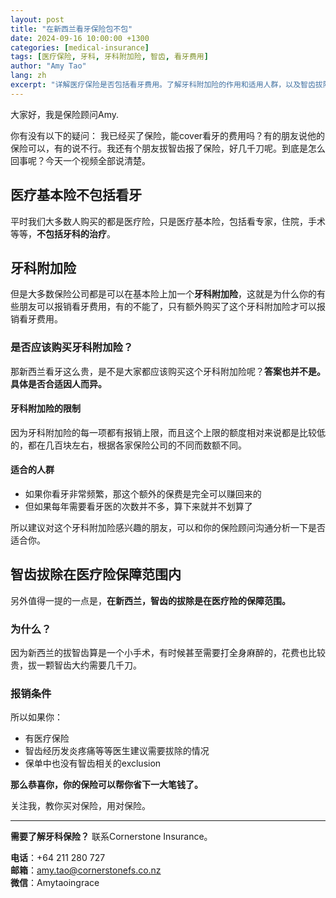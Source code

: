 ```yaml
---
layout: post
title: "在新西兰看牙保险包不包"
date: 2024-09-16 10:00:00 +1300
categories: [medical-insurance]
tags: [医疗保险, 牙科, 牙科附加险, 智齿, 看牙费用]
author: "Amy Tao"
lang: zh
excerpt: "详解医疗保险是否包括看牙费用。了解牙科附加险的作用和适用人群，以及智齿拔除为什么在医疗险保障范围内。"
---
```


大家好，我是保险顾问Amy.

你有没有以下的疑问： 我已经买了保险，能cover看牙的费用吗？有的朋友说他的保险可以，有的说不行。我还有个朋友拔智齿报了保险，好几千刀呢。到底是怎么回事呢？今天一个视频全部说清楚。

## 医疗基本险不包括看牙

平时我们大多数人购买的都是医疗险，只是医疗基本险，包括看专家，住院，手术等等，**不包括牙科的治疗**。

## 牙科附加险

但是大多数保险公司都是可以在基本险上加一个**牙科附加险**，这就是为什么你的有些朋友可以报销看牙费用，有的不能了，只有额外购买了这个牙科附加险才可以报销看牙费用。

### 是否应该购买牙科附加险？

那新西兰看牙这么贵，是不是大家都应该购买这个牙科附加险呢？**答案也并不是。具体是否合适因人而异。**

#### 牙科附加险的限制

因为牙科附加险的每一项都有报销上限，而且这个上限的额度相对来说都是比较低的，都在几百块左右，根据各家保险公司的不同而数额不同。

#### 适合的人群

- 如果你看牙非常频繁，那这个额外的保费是完全可以赚回来的
- 但如果每年需要看牙医的次数并不多，算下来就并不划算了

所以建议对这个牙科附加险感兴趣的朋友，可以和你的保险顾问沟通分析一下是否适合你。

## 智齿拔除在医疗险保障范围内

另外值得一提的一点是，**在新西兰，智齿的拔除是在医疗险的保障范围。**

### 为什么？

因为新西兰的拔智齿算是一个小手术，有时候甚至需要打全身麻醉的，花费也比较贵，拔一颗智齿大约需要几千刀。

### 报销条件

所以如果你：
- 有医疗保险
- 智齿经历发炎疼痛等等医生建议需要拔除的情况
- 保单中也没有智齿相关的exclusion

**那么恭喜你，你的保险可以帮你省下一大笔钱了。**

关注我，教你买对保险，用对保险。

---

**需要了解牙科保险？** 联系Cornerstone Insurance。

**电话**：+64 211 280 727  
**邮箱**：amy.tao@cornerstonefs.co.nz  
**微信**：Amytaoingrace
